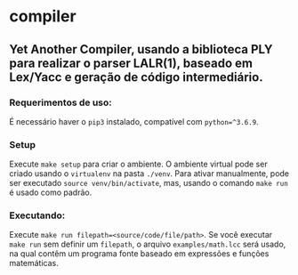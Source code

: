 # compiler

## Yet Another Compiler, usando a biblioteca PLY para realizar o parser LALR(1), baseado em Lex/Yacc e geração de código intermediário.

### Requerimentos de uso:

É necessário haver o `pip3` instalado, compatível com `python=^3.6.9`.

### Setup

Execute `make setup` para criar o ambiente. O ambiente virtual pode ser criado usando o `virtualenv` na pasta `./venv`. Para ativar manualmente, pode ser executado `source venv/bin/activate`, mas, usando o comando `make run` é usado como padrão.

### Executando:

Execute `make run filepath=<source/code/file/path>`. Se você executar `make run` sem definir um `filepath`, o arquivo `examples/math.lcc` será usado, na qual contêm um programa fonte baseado em expressões e funções matemáticas.

